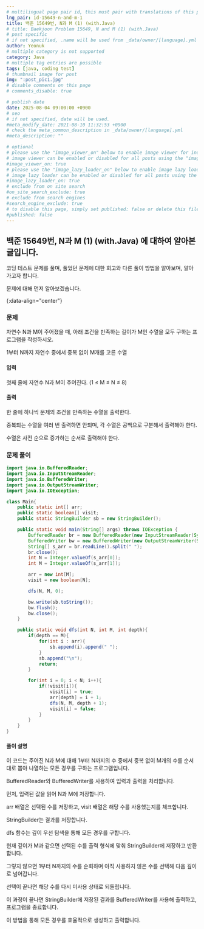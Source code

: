 ```yaml
---
# multilingual page pair id, this must pair with translations of this page. (This name must be unique)
lng_pair: id-15649-n-and-m-1
title: 백준 15649번, N과 M (1) (with.Java)
# title: Baekjoon Problem 15649, N and M (1) (with.Java)
# post specific
# if not specified, .name will be used from _data/owner/[language].yml
author: Yeonuk
# multiple category is not supported
category: Java
# multiple tag entries are possible
tags: [java, coding test]
# thumbnail image for post
img: ":post_pic1.jpg"
# disable comments on this page
# comments_disable: true

# publish date
date: 2025-08-04 09:00:00 +0900
# seo
# if not specified, date will be used.
#meta_modify_date: 2021-08-10 11:32:53 +0900
# check the meta_common_description in _data/owner/[language].yml
#meta_description: ""

# optional
# please use the "image_viewer_on" below to enable image viewer for individual pages or posts (_posts/ or [language]/_posts folders).
# image viewer can be enabled or disabled for all posts using the "image_viewer_posts: true" setting in _data/conf/main.yml.
#image_viewer_on: true
# please use the "image_lazy_loader_on" below to enable image lazy loader for individual pages or posts (_posts/ or [language]/_posts folders).
# image lazy loader can be enabled or disabled for all posts using the "image_lazy_loader_posts: true" setting in _data/conf/main.yml.
#image_lazy_loader_on: true
# exclude from on site search
#on_site_search_exclude: true
# exclude from search engines
#search_engine_exclude: true
# to disable this page, simply set published: false or delete this file
#published: false
---
```


<!-- outline-start -->

## 백준 15649번, N과 M (1) (with.Java) 에 대하여 알아본 글입니다.

코딩 테스트 문제를 풀며, 풀었던 문제에 대한 회고와 다른 풀이 방법을 알아보며, 알아가고자 합니다.

문제에 대해 먼저 알아보겠습니다.

{:data-align="center"}

<!-- outline-end -->

### 문제

자연수 N과 M이 주어졌을 때, 아래 조건을 만족하는 길이가 M인 수열을 모두 구하는 프로그램을 작성하시오.

1부터 N까지 자연수 중에서 중복 없이 M개를 고른 수열

#### 입력

첫째 줄에 자연수 N과 M이 주어진다. (1 ≤ M ≤ N ≤ 8)

#### 출력

한 줄에 하나씩 문제의 조건을 만족하는 수열을 출력한다.

중복되는 수열을 여러 번 출력하면 안되며, 각 수열은 공백으로 구분해서 출력해야 한다.

수열은 사전 순으로 증가하는 순서로 출력해야 한다.

### 문제 풀이

```java
import java.io.BufferedReader;
import java.io.InputStreamReader;
import java.io.BufferedWriter;
import java.io.OutputStreamWriter;
import java.io.IOException;

class Main{
    public static int[] arr;
    public static boolean[] visit;
    public static StringBuilder sb = new StringBuilder();

    public static void main(String[] args) throws IOException {
        BufferedReader br = new BufferedReader(new InputStreamReader(System.in));
        BufferedWriter bw = new BufferedWriter(new OutputStreamWriter(System.out));
        String[] s_arr = br.readLine().split(" ");
        br.close();
        int N = Integer.valueOf(s_arr[0]);
        int M = Integer.valueOf(s_arr[1]);

        arr = new int[M];
        visit = new boolean[N];

        dfs(N, M, 0);

        bw.write(sb.toString());
        bw.flush();
        bw.close();
    }

    public static void dfs(int N, int M, int depth){
        if(depth == M){
            for(int i : arr){
                sb.append(i).append(" ");
            }
            sb.append("\n");
            return;
        }

        for(int i = 0; i < N; i++){
            if(!visit[i]){
                visit[i] = true;
                arr[depth] = i + 1;
                dfs(N, M, depth + 1);
                visit[i] = false;
            }
        }
    }
}
```

#### 풀이 설명

이 코드는 주어진 N과 M에 대해 1부터 N까지의 수 중에서 중복 없이 M개의 수를 순서대로 뽑아 나열하는 모든 경우를 구하는 프로그램입니다.

BufferedReader와 BufferedWriter를 사용하여 입력과 출력을 처리합니다.

먼저, 입력된 값을 읽어 N과 M에 저장합니다.

arr 배열은 선택된 수를 저장하고, visit 배열은 해당 수를 사용했는지를 체크합니다.

StringBuilder는 결과를 저장합니다.

dfs 함수는 깊이 우선 탐색을 통해 모든 경우를 구합니다.

현재 깊이가 M과 같으면 선택된 수를 출력 형식에 맞춰 StringBuilder에 저장하고 반환합니다.

그렇지 않으면 1부터 N까지의 수를 순회하며 아직 사용하지 않은 수를 선택해 다음 깊이로 넘어갑니다.

선택이 끝나면 해당 수를 다시 미사용 상태로 되돌립니다.

이 과정이 끝나면 StringBuilder에 저장된 결과를 BufferedWriter를 사용해 출력하고, 프로그램을 종료합니다.

이 방법을 통해 모든 경우를 효율적으로 생성하고 출력합니다.
